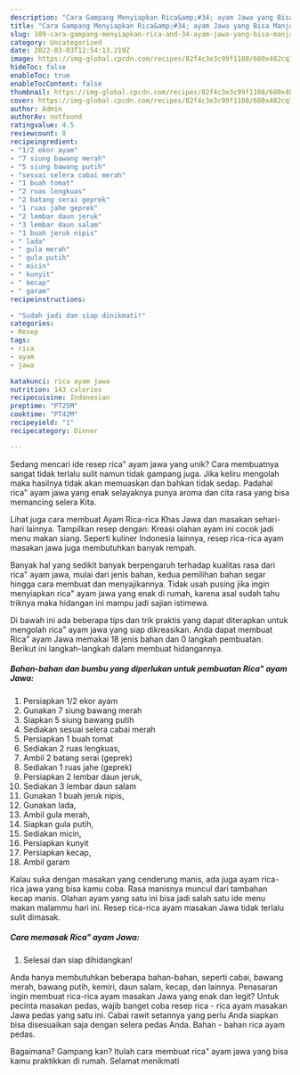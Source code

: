 ```yaml
---
description: "Cara Gampang Menyiapkan Rica&amp;#34; ayam Jawa yang Bisa Manjain Lidah"
title: "Cara Gampang Menyiapkan Rica&amp;#34; ayam Jawa yang Bisa Manjain Lidah"
slug: 189-cara-gampang-menyiapkan-rica-and-34-ayam-jawa-yang-bisa-manjain-lidah
category: Uncategorized
date: 2022-03-03T12:54:13.219Z
image: https://img-global.cpcdn.com/recipes/82f4c3e3c99f1108/680x482cq70/rica-ayam-jawa-foto-resep-utama.jpg
hideToc: false
enableToc: true
enableTocContent: false
thumbnail: https://img-global.cpcdn.com/recipes/82f4c3e3c99f1108/680x482cq70/rica-ayam-jawa-foto-resep-utama.jpg
cover: https://img-global.cpcdn.com/recipes/82f4c3e3c99f1108/680x482cq70/rica-ayam-jawa-foto-resep-utama.jpg
author: Admin
authorAv: notfound
ratingvalue: 4.5
reviewcount: 8
recipeingredient:
- "1/2 ekor ayam"
- "7 siung bawang merah"
- "5 siung bawang putih"
- "sesuai selera cabai merah"
- "1 buah tomat"
- "2 ruas lengkuas"
- "2 batang serai geprek"
- "1 ruas jahe geprek"
- "2 lembar daun jeruk"
- "3 lembar daun salam"
- "1 buah jeruk nipis"
- " lada"
- " gula merah"
- " gula putih"
- " micin"
- " kunyit"
- " kecap"
- " garam"
recipeinstructions:

- "Sudah jadi dan siap dinikmati!"
categories:
- Resep
tags:
- rica
- ayam
- jawa

katakunci: rica ayam jawa 
nutrition: 143 calories
recipecuisine: Indonesian
preptime: "PT25M"
cooktime: "PT42M"
recipeyield: "1"
recipecategory: Dinner

---
```





Sedang mencari ide resep rica&#34; ayam jawa yang unik? Cara membuatnya sangat tidak terlalu sulit namun tidak gampang juga. Jika keliru mengolah maka hasilnya tidak akan memuaskan dan bahkan tidak sedap. Padahal rica&#34; ayam jawa yang enak selayaknya punya aroma dan cita rasa yang bisa memancing selera Kita.





Lihat juga cara membuat Ayam Rica-rica Khas Jawa dan masakan sehari-hari lainnya. Tampilkan resep dengan: Kreasi olahan ayam ini cocok jadi menu makan siang. Seperti kuliner Indonesia lainnya, resep rica-rica ayam masakan jawa juga membutuhkan banyak rempah.

Banyak hal yang sedikit banyak berpengaruh terhadap kualitas rasa dari rica&#34; ayam jawa, mulai dari jenis bahan, kedua pemilihan bahan segar hingga cara membuat dan menyajikannya. Tidak usah pusing jika ingin menyiapkan rica&#34; ayam jawa yang enak di rumah, karena asal sudah tahu triknya maka hidangan ini mampu jadi sajian istimewa.






Di bawah ini ada beberapa tips dan trik praktis yang dapat diterapkan untuk mengolah rica&#34; ayam jawa yang siap dikreasikan. Anda dapat membuat Rica&#34; ayam Jawa memakai 18 jenis bahan dan 0 langkah pembuatan. Berikut ini langkah-langkah dalam membuat hidangannya.

<!--inarticleads1-->

##### Bahan-bahan dan bumbu yang diperlukan untuk pembuatan Rica&#34; ayam Jawa:

1. Persiapkan 1/2 ekor ayam
1. Gunakan 7 siung bawang merah
1. Siapkan 5 siung bawang putih
1. Sediakan sesuai selera cabai merah
1. Persiapkan 1 buah tomat
1. Sediakan 2 ruas lengkuas,
1. Ambil 2 batang serai (geprek)
1. Sediakan 1 ruas jahe (geprek)
1. Persiapkan 2 lembar daun jeruk,
1. Sediakan 3 lembar daun salam
1. Gunakan 1 buah jeruk nipis,
1. Gunakan  lada,
1. Ambil  gula merah,
1. Siapkan  gula putih,
1. Sediakan  micin,
1. Persiapkan  kunyit
1. Persiapkan  kecap,
1. Ambil  garam


Kalau suka dengan masakan yang cenderung manis, ada juga ayam rica-rica jawa yang bisa kamu coba. Rasa manisnya muncul dari tambahan kecap manis. Olahan ayam yang satu ini bisa jadi salah satu ide menu makan malammu hari ini. Resep rica-rica ayam masakan Jawa tidak terlalu sulit dimasak. 

<!--inarticleads2-->

##### Cara memasak Rica&#34; ayam Jawa:


1. Selesai dan siap dihidangkan!

Anda hanya membutuhkan beberapa bahan-bahan, seperti cabai, bawang merah, bawang putih, kemiri, daun salam, kecap, dan lainnya. Penasaran ingin membuat rica-rica ayam masakan Jawa yang enak dan legit? Untuk pecinta masakan pedas, wajib banget coba resep rica - rica ayam masakan Jawa pedas yang satu ini. Cabai rawit setannya yang perlu Anda siapkan bisa disesuaikan saja dengan selera pedas Anda. Bahan - bahan rica ayam pedas. 

Bagaimana? Gampang kan? Itulah cara membuat rica&#34; ayam jawa yang bisa kamu praktikkan di rumah. Selamat menikmati
